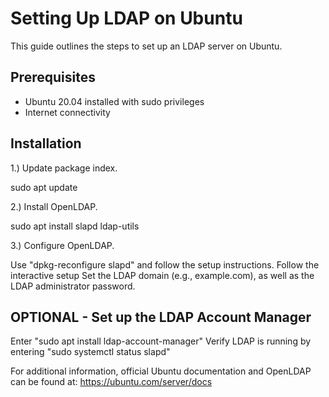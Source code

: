 # Setting Up LDAP on Ubuntu

This guide outlines the steps to set up an LDAP server on Ubuntu.

## Prerequisites

- Ubuntu 20.04 installed with sudo privileges
- Internet connectivity

## Installation

1.) Update package index.
 
sudo apt update

2.) Install OpenLDAP.

sudo apt install slapd ldap-utils

3.) Configure OpenLDAP.

Use "dpkg-reconfigure slapd" and follow the setup instructions.
Follow the interactive setup 
Set the LDAP domain (e.g., example.com), as well as the LDAP administrator password.

## **OPTIONAL** - Set up the LDAP Account Manager

Enter "sudo apt install ldap-account-manager"
Verify LDAP is running by entering "sudo systemctl status slapd"


For additional information, official Ubuntu documentation and OpenLDAP can be found at:
https://ubuntu.com/server/docs